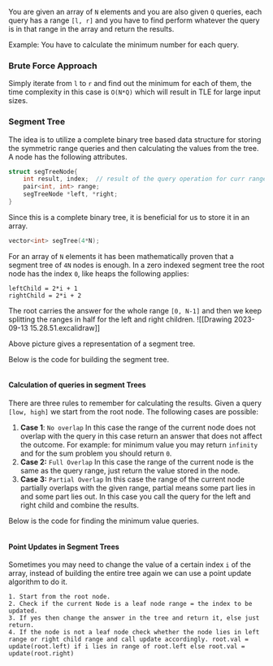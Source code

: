 You are given an array of `N` elements and you are also given `Q` queries, each query has a range `[l, r]` and you have to find perform whatever the query is in that range in the array and return the results.

Example: You have to calculate the minimum number for each query. 

### Brute Force Approach
Simply iterate from `l` to `r` and find out the minimum for each of them, the time complexity in this case is `O(N*Q)` which will result in TLE for large input sizes. 

### Segment Tree
The idea is to utilize a complete binary tree based data structure for storing the symmetric range queries and then calculating the values from the tree. A node has the following attributes.

```c++
struct segTreeNode{
	int result, index;  // result of the query operation for curr range
	pair<int, int> range;
	segTreeNode *left, *right;
}
```

Since this is a complete binary tree, it is beneficial for us to store it in an array.

```c++
vector<int> segTree(4*N);
```

For an array of `N` elements it has been mathematically proven that a segment tree of `4N` nodes is enough. 
In a zero indexed segment tree the root node has the index `0`, like heaps the following applies:
```
leftChild = 2*i + 1
rightChild = 2*i + 2
```
The root carries the answer for the whole range `[0, N-1]` and then we keep splitting the ranges in half for the left and right children.
![[Drawing 2023-09-13 15.28.51.excalidraw]]

Above picture gives a representation of a segment tree.

Below is the code for building the segment tree.

```c++

```
#### Calculation of queries in segment Trees

There are three rules to remember for calculating the results.
Given a query `[low, high]` we start from the root node. The following cases are possible:
1. **Case 1**: `No overlap` In this case the range of the current node does not overlap with the query in this case return an answer that does not affect the outcome. For example: for minimum value you may return `infinity` and for the sum problem you should return `0`.
2. **Case 2:** `Full Overlap` In this case the range of the current node is the same as the query range, just return the value stored in the node.
3. **Case 3:** `Partial Overlap` In this case the range of the current node partially overlaps with the given range, partial means some part lies in and some part lies out. In this case you call the query for the left and right child and combine the results.

Below is the code for finding the minimum value queries.
```
```

#### Point Updates in Segment Trees

Sometimes you may need to change the value of a certain index `i` of the array, instead of building the entire tree again we can use a point update algorithm to do it.
```
1. Start from the root node.
2. Check if the current Node is a leaf node range = the index to be updated.
3. If yes then change the answer in the tree and return it, else just return.
4. If the node is not a leaf node check whether the node lies in left range or right child range and call update accordingly. root.val = update(root.left) if i lies in range of root.left else root.val = update(root.right)
```